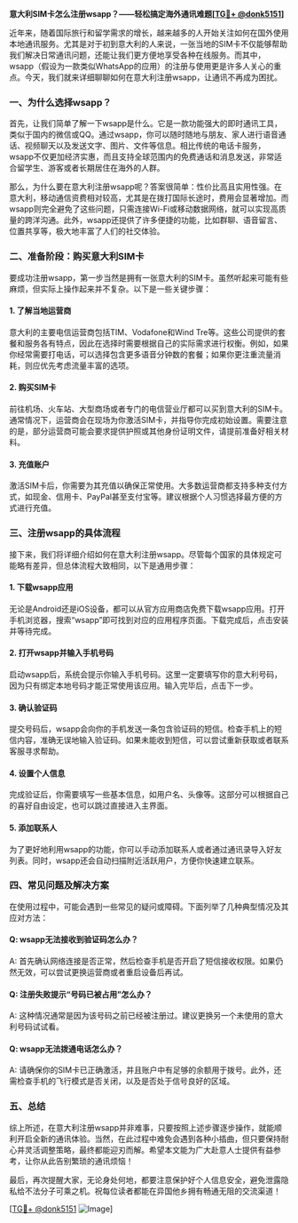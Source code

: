 **意大利SIM卡怎么注册wsapp？——轻松搞定海外通讯难题[[TG💪+ @donk5151](https://t.me/s/donk5151)]**

近年来，随着国际旅行和留学需求的增长，越来越多的人开始关注如何在国外使用本地通讯服务。尤其是对于初到意大利的人来说，一张当地的SIM卡不仅能够帮助我们解决日常通讯问题，还能让我们更方便地享受各种在线服务。而其中，wsapp（假设为一款类似WhatsApp的应用）的注册与使用更是许多人关心的重点。今天，我们就来详细聊聊如何在意大利注册wsapp，让通讯不再成为困扰。

### 一、为什么选择wsapp？

首先，让我们简单了解一下wsapp是什么。它是一款功能强大的即时通讯工具，类似于国内的微信或QQ。通过wsapp，你可以随时随地与朋友、家人进行语音通话、视频聊天以及发送文字、图片、文件等信息。相比传统的电话卡服务，wsapp不仅更加经济实惠，而且支持全球范围内的免费通话和消息发送，非常适合留学生、游客或者长期居住在海外的人群。

那么，为什么要在意大利注册wsapp呢？答案很简单：性价比高且实用性强。在意大利，移动通信资费相对较高，尤其是在拨打国际长途时，费用会显著增加。而wsapp则完全避免了这些问题，只需连接Wi-Fi或移动数据网络，就可以实现高质量的跨洋沟通。此外，wsapp还提供了许多便捷的功能，比如群聊、语音留言、位置共享等，极大地丰富了人们的社交体验。

### 二、准备阶段：购买意大利SIM卡

要成功注册wsapp，第一步当然是拥有一张意大利的SIM卡。虽然听起来可能有些麻烦，但实际上操作起来并不复杂。以下是一些关键步骤：

#### 1. 了解当地运营商
意大利的主要电信运营商包括TIM、Vodafone和Wind Tre等。这些公司提供的套餐和服务各有特点，因此在选择时需要根据自己的实际需求进行权衡。例如，如果你经常需要打电话，可以选择包含更多语音分钟数的套餐；如果你更注重流量消耗，则应优先考虑流量丰富的选项。

#### 2. 购买SIM卡
前往机场、火车站、大型商场或者专门的电信营业厅都可以买到意大利的SIM卡。通常情况下，运营商会在现场为你激活SIM卡，并指导你完成初始设置。需要注意的是，部分运营商可能会要求提供护照或其他身份证明文件，请提前准备好相关材料。

#### 3. 充值账户
激活SIM卡后，你需要为其充值以确保正常使用。大多数运营商都支持多种支付方式，如现金、信用卡、PayPal甚至支付宝等。建议根据个人习惯选择最方便的方式进行充值。

### 三、注册wsapp的具体流程

接下来，我们将详细介绍如何在意大利注册wsapp。尽管每个国家的具体规定可能略有差异，但总体流程大致相同，以下是通用步骤：

#### 1. 下载wsapp应用
无论是Android还是iOS设备，都可以从官方应用商店免费下载wsapp应用。打开手机浏览器，搜索“wsapp”即可找到对应的应用程序页面。下载完成后，点击安装并等待完成。

#### 2. 打开wsapp并输入手机号码
启动wsapp后，系统会提示你输入手机号码。这里一定要填写你的意大利号码，因为只有绑定本地号码才能正常使用该应用。输入完毕后，点击下一步。

#### 3. 确认验证码
提交号码后，wsapp会向你的手机发送一条包含验证码的短信。检查手机上的短信内容，准确无误地输入验证码。如果未能收到短信，可以尝试重新获取或者联系客服寻求帮助。

#### 4. 设置个人信息
完成验证后，你需要填写一些基本信息，如用户名、头像等。这部分可以根据自己的喜好自由设定，也可以跳过直接进入主界面。

#### 5. 添加联系人
为了更好地利用wsapp的功能，你可以手动添加联系人或者通过通讯录导入好友列表。同时，wsapp还会自动扫描附近活跃用户，方便你快速建立联系。

### 四、常见问题及解决方案

在使用过程中，可能会遇到一些常见的疑问或障碍。下面列举了几种典型情况及其应对方法：

#### Q: wsapp无法接收到验证码怎么办？
A: 首先确认网络连接是否正常，然后检查手机是否开启了短信接收权限。如果仍然无效，可以尝试更换运营商或者重启设备后再试。

#### Q: 注册失败提示“号码已被占用”怎么办？
A: 这种情况通常是因为该号码之前已经被注册过。建议更换另一个未使用的意大利号码试试看。

#### Q: wsapp无法拨通电话怎么办？
A: 请确保你的SIM卡已正确激活，并且账户中有足够的余额用于拨号。此外，还需检查手机的飞行模式是否关闭，以及是否处于信号良好的区域。

### 五、总结

综上所述，在意大利注册wsapp并非难事，只要按照上述步骤逐步操作，就能顺利开启全新的通讯体验。当然，在此过程中难免会遇到各种小插曲，但只要保持耐心并灵活调整策略，最终都能迎刃而解。希望本文能为广大赴意人士提供有益参考，让你从此告别繁琐的通讯烦恼！

最后，再次提醒大家，无论身处何地，都要注意保护好个人信息安全，避免泄露隐私给不法分子可乘之机。祝每位读者都能在异国他乡拥有畅通无阻的交流渠道！

[[TG💪+ @donk5151](https://t.me/s/donk5151) ![Image](https://i.postimg.cc/rwNCRYN7/Snipaste-2025-04-30-17-27-05.png)]